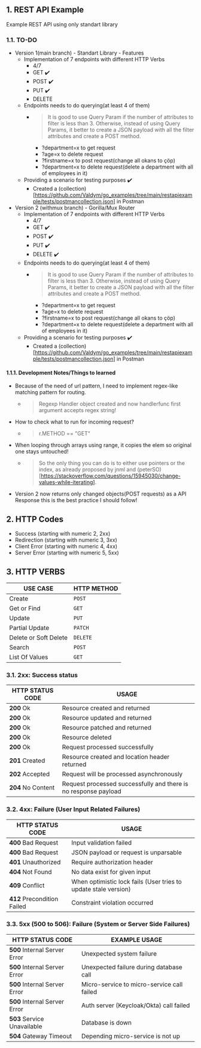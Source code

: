 ## 1. REST API Example

Example REST API using only standart library

### 1.1. TO-DO

- Version 1(main branch) - Standart Library - Features
  - Implementation of 7 endpoints with different HTTP Verbs
    - 4/7
    - GET :heavy_check_mark: 
    - POST :heavy_check_mark:
    - PUT :heavy_check_mark:
    - DELETE
  - Endpoints needs to do querying(at least 4 of them)
    - > It is good to use Query Param if the number of attributes to filter is less than 3. Otherwise, instead of using Query Params, it better to create a JSON payload with all the filter attributes and create a POST method.
      - ?department=x to get request
      - ?age=x to delete request
      - ?firstname=x to post request(change all okans to çöp)
      - ?department=x to delete request(delete a department with all of employees in it)
  - Providing a scenario for testing purposes :heavy_check_mark:
    - Created a (collection)[https://github.com/Valdym/go_examples/tree/main/restapiexample/tests/postmancollection.json] in Postman
- Version 2 (withmux branch) - Gorilla/Mux Router
  - Implementation of 7 endpoints with different HTTP Verbs
    - 4/7
    - GET :heavy_check_mark: 
    - POST :heavy_check_mark:
    - PUT :heavy_check_mark:
    - DELETE :heavy_check_mark:
  - Endpoints needs to do querying(at least 4 of them)
    - > It is good to use Query Param if the number of attributes to filter is less than 3. Otherwise, instead of using Query Params, it better to create a JSON payload with all the filter attributes and create a POST method.
      - ?department=x to get request
      - ?age=x to delete request
      - ?firstname=x to post request(change all okans to çöp)
      - ?department=x to delete request(delete a department with all of employees in it)
  - Providing a scenario for testing purposes :heavy_check_mark:
    - Created a (collection)[https://github.com/Valdym/go_examples/tree/main/restapiexample/tests/postmancollection.json] in Postman
#### 1.1.1. Development Notes/Things to learned
- Because of the need of <id> url pattern, I need to implement regex-like matching pattern for routing.
  - > Regexp Handler object created and now handlerfunc first argument accepts regex string!
- How to check what to run for incoming request?
  - > r.METHOD == "GET"
- When looping through arrays using range, it copies the elem so original one stays untouched! 
  - >So the only thing you can do is to either use pointers or the index, as already proposed by jnml and (peterSO)[https://stackoverflow.com/questions/15945030/change-values-while-iterating].
- Version 2 now returns only changed objects(POST requests) as a API Response this is the best practice I should follow!

## 2. HTTP Codes

- Success (starting with numeric 2, 2xx)
- Redirection (starting with numeric 3, 3xx)
- Client Error (starting with numeric 4, 4xx)
- Server Error (starting with numeric 5, 5xx)

## 3. HTTP VERBS
|       USE CASE        |  HTTP METHOD  |
|-----------------------|---------------|
| Create                | `POST`        |
| Get or Find           | `GET`         |
| Update                | `PUT`         |
| Partial Update        | `PATCH`       |
| Delete or Soft Delete | `DELETE`      |
| Search                | `POST`        |
| List Of Values        | `GET`         |
### 3.1. 2xx: Success status
| **HTTP STATUS CODE** |                              **USAGE**                          |
|----------------------|-----------------------------------------------------------------|
| **200** Ok           | Resource created and returned                                   |
| **200** Ok           | Resource updated and returned                                   |
| **200** Ok           | Resource patched and returned                                   |
| **200** Ok           | Resource deleted                                                |
| **200** Ok           | Request processed successfully                                  |
| **201** Created      | Resource created and location header returned                   |
| **202** Accepted     | Request will be processed asynchronously                        |
| **204** No Content   | Request processed successfully and there is no response payload |
### 3.2. 4xx: Failure (User Input Related Failures)
|  **HTTP STATUS CODE**       |                             **USAGE**                            |
|-----------------------------|------------------------------------------------------------------|
| **400** Bad Request         |  Input validation failed                                         |
| **400** Bad Request         |  JSON payload or request is unparsable                           |
| **401** Unauthorized        |  Require authorization header                                    |
| **404** Not Found           |  No data exist for given input                                   |
| **409** Conflict            |  When optimistic lock fails (User tries to update stale version) |
| **412** Precondition Failed |  Constraint violation occurred                                   |
### 3.3. 5xx (500 to 506): Failure (System or Server Side Failures)
|     **HTTP STATUS CODE**      |              **EXAMPLE USAGE**              |
|-------------------------------|---------------------------------------------|
| **500** Internal Server Error |  Unexpected system failure                  |
| **500** Internal Server Error |  Unexpected failure during database call    |
| **500** Internal Server Error |  Micro-service to micro-service call failed |
| **500** Internal Server Error |  Auth server (Keycloak/Okta) call failed    |
| **503** Service Unavailable   |  Database is down                           |
| **504** Gateway Timeout       |  Depending micro-service is not up          |